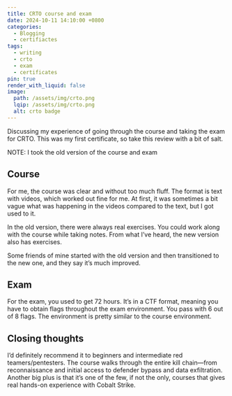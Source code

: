 ```yaml
---
title: CRTO course and exam
date: 2024-10-11 14:10:00 +0800
categories:
  - Blogging
  - certifiactes
tags:
  - writing
  - crto
  - exam
  - certificates
pin: true
render_with_liquid: false
image:
  path: /assets/img/crto.png
  lqip: /assets/img/crto.png
  alt: crto badge
---
```


Discussing my experience of going through the course and taking the exam for CRTO. This was my first certificate, so take this review with a bit of salt.

NOTE: I took the old version of the course and exam

## Course

For me, the course was clear and without too much fluff. The format is text with videos, which worked out fine for me. At first, it was sometimes a bit vague what was happening in the videos compared to the text, but I got used to it.

In the old version, there were always real exercises. You could work along with the course while taking notes. From what I’ve heard, the new version also has exercises.

Some friends of mine started with the old version and then transitioned to the new one, and they say it’s much improved.

## Exam

For the exam, you used to get 72 hours. It’s in a CTF format, meaning you have to obtain flags throughout the exam environment. You pass with 6 out of 8 flags. The environment is pretty similar to the course environment.

## Closing thoughts

I’d definitely recommend it to beginners and intermediate red teamers/pentesters. The course walks through the entire kill chain—from reconnaissance and initial access to defender bypass and data exfiltration. Another big plus is that it’s one of the few, if not the only, courses that gives real hands-on experience with Cobalt Strike.